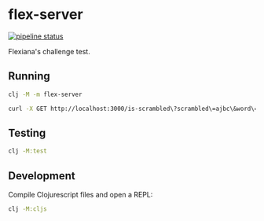 # flex-server

[![pipeline status](https://gitlab.com/boechat107-challenges/flexiana/badges/master/pipeline.svg)](https://gitlab.com/boechat107-challenges/flexiana/-/commits/master)

Flexiana's challenge test.

## Running

``` bash
clj -M -m flex-server

curl -X GET http://localhost:3000/is-scrambled\?scrambled\=ajbc\&word\=abc
```

## Testing

``` bash
clj -M:test
```

## Development

Compile Clojurescript files and open a REPL:

``` bash
clj -M:cljs
```
